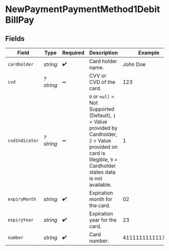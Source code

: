 # NewPaymentPaymentMethod1DebitBillPay


## Fields

| Field                                                                                                                                                                  | Type                                                                                                                                                                   | Required                                                                                                                                                               | Description                                                                                                                                                            | Example                                                                                                                                                                |
| ---------------------------------------------------------------------------------------------------------------------------------------------------------------------- | ---------------------------------------------------------------------------------------------------------------------------------------------------------------------- | ---------------------------------------------------------------------------------------------------------------------------------------------------------------------- | ---------------------------------------------------------------------------------------------------------------------------------------------------------------------- | ---------------------------------------------------------------------------------------------------------------------------------------------------------------------- |
| `cardholder`                                                                                                                                                           | *string*                                                                                                                                                               | :heavy_check_mark:                                                                                                                                                     | Card holder name.                                                                                                                                                      | John Doe                                                                                                                                                               |
| `cvd`                                                                                                                                                                  | *?string*                                                                                                                                                              | :heavy_minus_sign:                                                                                                                                                     | CVV or CVD of the card.                                                                                                                                                | 123                                                                                                                                                                    |
| `cvdIndicator`                                                                                                                                                         | *?string*                                                                                                                                                              | :heavy_minus_sign:                                                                                                                                                     | `0` or `null` = Not Supported (Default), `1` = Value provided by Cardholder, `2` = Value provided on card is Illegible, `9` = Cardholder states data is not available. | 1                                                                                                                                                                      |
| `expiryMonth`                                                                                                                                                          | *string*                                                                                                                                                               | :heavy_check_mark:                                                                                                                                                     | Expiration month for the card.                                                                                                                                         | 02                                                                                                                                                                     |
| `expiryYear`                                                                                                                                                           | *string*                                                                                                                                                               | :heavy_check_mark:                                                                                                                                                     | Expiration year for the card.                                                                                                                                          | 23                                                                                                                                                                     |
| `number`                                                                                                                                                               | *string*                                                                                                                                                               | :heavy_check_mark:                                                                                                                                                     | Card number.                                                                                                                                                           | 4111111111111111                                                                                                                                                       |